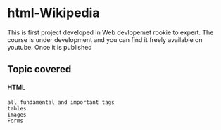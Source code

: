 # html-Wikipedia

This is first project developed in Web devlopemet rookie to expert.
The course is under development and you can find it freely available on youtube. Once it is published

## Topic covered

#### HTML

    all fundamental and important tags
    tables
    images
    Forms
